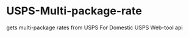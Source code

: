 USPS-Multi-package-rate
=======================

gets multi-package rates from USPS For Domestic
USPS Web-tool api
